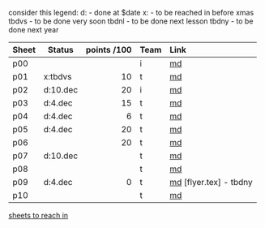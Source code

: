 consider this legend:
d: - done at $date
x: - to be reached in before xmas
tbdvs - to be done very soon
tbdnl - to be done next lesson
tbdny - to be done next year

Sheet| Status   | points /100 | Team | Link
-----|----------|------------:|----- |:----
p00  |          |             | i    | [md](p00.md)
p01  | x:tbdvs  | 10          | t    | [md](p01.md)
p02  | d:10.dec | 20          | i    | [md](p02.md)
p03  | d:4.dec  | 15          | t    | [md](p03.md)
p04  | d:4.dec  |  6          | t    | [md](p04.md)
p05  | d:4.dec  | 20          | t    | [md](p05.md)
p06  |          | 20          | t    | [md](p06.md)
p07  | d:10.dec |             | t    | [md](p07.md)
p08  |          |             | t    | [md](p08.md)
p09  | d:4.dec  |  0          | t    | [md](p09.md) [flyer.tex] - tbdny
p10  |          |             | t    | [md](p10.md)

[sheets to reach in](http://www2.htw-dresden.de/~s73331/englobalfoundries/)

